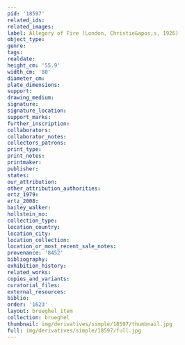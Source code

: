 ```yaml
---
pid: '18597'
related_ids: 
related_images: 
label: Allegory of Fire (London, Christie&apos;s, 1926)
object_type: 
genre: 
tags: 
realdate: 
height_cm: '55.9'
width_cm: '80'
diameter_cm: 
plate_dimensions: 
support: 
drawing_medium: 
signature: 
signature_location: 
support_marks: 
further_inscription: 
collaborators: 
collaborator_notes: 
collectors_patrons: 
print_type: 
print_notes: 
printmaker: 
publisher: 
states: 
our_attribution: 
other_attribution_authorities: 
ertz_1979: 
ertz_2008: 
bailey_walker: 
hollstein_no: 
collection_type: 
location_country: 
location_city: 
location_collection: 
location_or_most_recent_sale_notes: 
provenance: '8452'
bibliography: 
exhibition_history: 
related_works: 
copies_and_variants: 
curatorial_files: 
external_resources: 
biblio: 
order: '1623'
layout: brueghel_item
collection: brueghel
thumbnail: img/derivatives/simple/18597/thumbnail.jpg
full: img/derivatives/simple/18597/full.jpg
---
```

